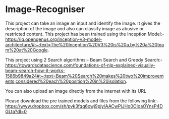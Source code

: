 # Image-Recogniser
This project can take an image an input and identify the image. It gives the description of the image and also can classify image as abusive or restricted content. 
This project has been trained using the Inception Model:- https://iq.opengenus.org/inception-v3-model-architecture/#:~:text=The%20Inception%20V3%20is%20a,by%20a%20team%20at%20Google.

This project using 2 Search algorithms:- Beam Search and Greedy Search:- https://towardsdatascience.com/foundations-of-nlp-explained-visually-beam-search-how-it-works-1586b9849a24#:~:text=Beam%20Search%20makes%20two%20improvements,considered%20each%20position%20in%20isolation.

You can also upload an image directly from the internet with its URL

Please download the pre trained models and files from the following link:-
https://www.dropbox.com/sh/pvk3fqq6owj9pjy/AACwPiJHo0OIoaOYnsP4DGLta?dl=0
